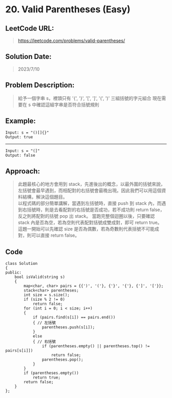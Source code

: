 # **20. Valid Parentheses (Easy)**

## **LeetCode URL:**

> https://leetcode.com/problems/valid-parentheses/

## **Solution Date:**

> 2023/7/10

## **Problem Description:**

> 給予一個字串 s，裡頭只有 '{', '}', '[', ']', '(', ')' 三組括號的字元組合
> 現在需要在 s 中確認這組字串是否符合括號規則

## **Example:**

    Input: s = "()[]{}"
    Output: true

---

    Input: s = "(]"
    Output: false

## **Approach:**

> 此題最核心的地方會用到 stack，先進後出的概念，以最外圍的括號來說，左括號會最早遇到，而相配對的右括號會最晚出現。因此我們可以用這個資料結構，解決這個題目。  
> 以程式碼的部分簡單講解，當遇到左括號時，直接 push 到 stack 內，而遇到右括號時，則是去看配對的右括號是否成功，若不成功則 return false，反之則將配對的括號 pop 出 stack。
> 當跑完整個迴圈以後，只要確認 stack 內是否為空，若為空則代表配對括號成雙成對，即可 return true。
> 這題一開始可以先確認 size 是否為偶數，若為奇數則代表括號不可能成對，則可以直接 return false。

## **Code**

    class Solution
    {
    public:
        bool isValid(string s)
        {
            map<char, char> pairs = {{')', '('}, {'}', '{'}, {']', '['}};
            stack<char> parentheses;
            int size = s.size();
            if (size % 2 != 0)
                return false;
            for (int i = 0; i < size; i++)
            {
                if (pairs.find(s[i]) == pairs.end())
                { // 左括號
                    parentheses.push(s[i]);
                }
                else
                { // 右括號
                    if (parentheses.empty() || parentheses.top() != pairs[s[i]])
                        return false;
                    parentheses.pop();
                }
            }
            if (parentheses.empty())
                return true;
            return false;
        }
    };
